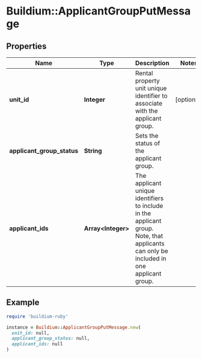 # Buildium::ApplicantGroupPutMessage

## Properties

| Name | Type | Description | Notes |
| ---- | ---- | ----------- | ----- |
| **unit_id** | **Integer** | Rental property unit unique identifier to associate with the applicant group. | [optional] |
| **applicant_group_status** | **String** | Sets the status of the applicant group. |  |
| **applicant_ids** | **Array&lt;Integer&gt;** | The applicant unique identifiers to include in the applicant group. Note, that applicants can only be included in one applicant group. |  |

## Example

```ruby
require 'buildium-ruby'

instance = Buildium::ApplicantGroupPutMessage.new(
  unit_id: null,
  applicant_group_status: null,
  applicant_ids: null
)
```

